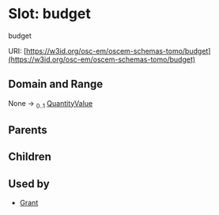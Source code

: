 
# Slot: budget

budget

URI: [https://w3id.org/osc-em/oscem-schemas-tomo/budget](https://w3id.org/osc-em/oscem-schemas-tomo/budget)


## Domain and Range

None &#8594;  <sub>0..1</sub> [QuantityValue](QuantityValue.md)

## Parents


## Children


## Used by

 * [Grant](Grant.md)

